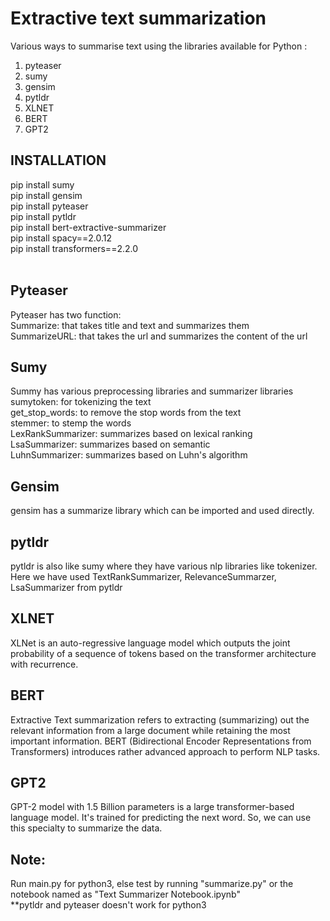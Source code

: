 # Extractive text summarization
Various ways to summarise text using the libraries available for Python :
  1. pyteaser
  2. sumy
  3. gensim
  4. pytldr
  5. XLNET
  6. BERT
  7. GPT2
  
## INSTALLATION
pip install sumy<br>
pip install gensim<br>
pip install pyteaser<br>
pip install pytldr<br>
pip install bert-extractive-summarizer<br>
pip install spacy==2.0.12<br>
pip install transformers==2.2.0<br>
<br>
## Pyteaser
Pyteaser has two function:<br>
  Summarize: that takes title and text and summarizes them<br>
  SummarizeURL: that takes the url and summarizes the content of the url<br>
  
## Sumy
Summy has various preprocessing libraries and summarizer libraries<br>
  sumytoken: for tokenizing the text<br>
  get_stop_words: to remove the stop words from the text<br>
  stemmer: to stemp the words<br>
  LexRankSummarizer: summarizes based on lexical ranking<br>
  LsaSummarizer: summarizes based on semantic<br>
  LuhnSummarizer: summarizes based on Luhn's algorithm<br>

## Gensim
  gensim has a summarize library which can be imported and used directly.
  
## pytldr
 pytldr is also like sumy where they have various nlp libraries like tokenizer.<br>
 Here we have used TextRankSummarizer, RelevanceSummarzer, LsaSummarizer from pytldr

## XLNET
XLNet is an auto-regressive language model which outputs the joint probability of a sequence of tokens based on the transformer architecture with recurrence.

## BERT
Extractive Text summarization refers to extracting (summarizing) out the relevant information from a large document while retaining the most important information. BERT (Bidirectional Encoder Representations from Transformers) introduces rather advanced approach to perform NLP tasks.

## GPT2
GPT-2 model with 1.5 Billion parameters is a large transformer-based language model. It's trained for predicting the next word. So, we can use this specialty to summarize the data.

## Note:
Run main.py for python3, else test by running "summarize.py" or the notebook named as "Text Summarizer Notebook.ipynb"<br>
**pytldr and pyteaser doesn't work for python3
